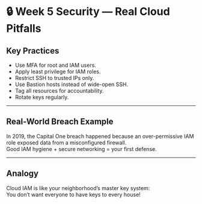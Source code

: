 # 🔒 Week 5 Security — Real Cloud Pitfalls

## Key Practices

- Use MFA for root and IAM users.
- Apply least privilege for IAM roles.
- Restrict SSH to trusted IPs only.
- Use Bastion hosts instead of wide-open SSH.
- Tag all resources for accountability.
- Rotate keys regularly.

---

## Real-World Breach Example

In 2019, the Capital One breach happened because an over-permissive IAM role exposed data from a misconfigured firewall.  
Good IAM hygiene + secure networking = your first defense.

---

## Analogy

Cloud IAM is like your neighborhood’s master key system:  
You don’t want everyone to have keys to every house!
